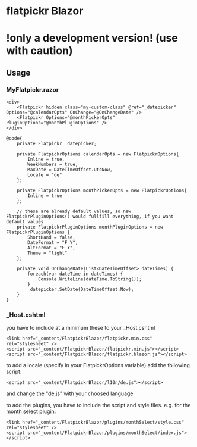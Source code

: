 # flatpickr Blazor

# !only a development version! (use with caution)

## Usage

### MyFlatpickr.razor
	<div>
		<Flatpickr hidden class="my-custom-class" @ref="_datepicker" Options="@calendarOpts" OnChange="@OnChangeDate" />
		<Flatpickr Options="@monthPickerOpts" PluginOptions="@monthPluginOptions" />
	</div>

	@code{
		private Flatpickr _datepicker;

		private FlatpickrOptions calendarOpts = new FlatpickrOptions{
			Inline = true,
			WeekNumbers = true,
			MaxDate = DateTimeOffset.UtcNow,
			Locale = "de"
		};

		private FlatpickrOptions monthPickerOpts = new FlatpickrOptions{
			Inline = true
		};

		// these are already default values, so new FlatpickrPluginOptions() would fullfill everything, if you want default values
		private FlatpickrPluginOptions monthPluginOptions = new FlatpickrPluginOptions {
		    ShortHand = false, 
            DateFormat = "F Y",
            AltFormat = "F Y",
            Theme = "light"
		};

		private void OnChangeDate(List<DateTimeOffset> dateTimes) {
			foreach(var dateTime in dateTimes) {
				Console.WriteLine(dateTime.ToString());
			}
			_datepicker.SetDate(DateTimeOffset.Now);
		}
	}

### _Host.cshtml

you have to include at a minimum these to your _Host.cshtml

	<link href="_content/FlatpickrBlazor/flatpickr.min.css" rel="stylesheet" />
	<script src="_content/FlatpickrBlazor/flatpickr.min.js"></script>
	<script src="_content/FlatpickrBlazor/flatpickr.blazor.js"></script>


to add a locale (specify in your FlatpickrOptions variable) add the following script:

	<script src="_content/FlatpickrBlazor/l10n/de.js"></script>

and change the "de.js" with your choosed language

to add the plugins, you have to include the script and style files. e.g. for the month select plugin: 

	<link href="_content/FlatpickrBlazor/plugins/monthSelect/style.css" rel="stylesheet" />
	<script src="_content/FlatpickrBlazor/plugins/monthSelect/index.js"></script>
